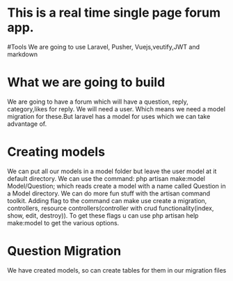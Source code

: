 # This is a real time single page forum app.

#Tools
 We are going to use Laravel, Pusher, Vuejs,veutify,JWT and markdown

# What we are going to build
We are going to have a forum which will have a question, reply, category,likes for reply. 
 We will need a user. Which means we need a model migration for these.But laravel has a model for uses which we can take advantage of. 

# Creating models
We can put all our models in  a model folder but leave the user model at it default directory. We can use the command: php artisan make:model Model/Question; which reads create a model with a name called Question in a Model directory.  We can do more fun stuff with the artisan command toolkit. Adding flag to the command can make use create a migration, controllers, resource controllers(controller with crud functionality(index, show, edit, destroy)). To get these flags u can use  php artisan help make:model to get the various options. 

# Question Migration
We have created models, so can create tables for them in our migration files                                                                                                                                                                          